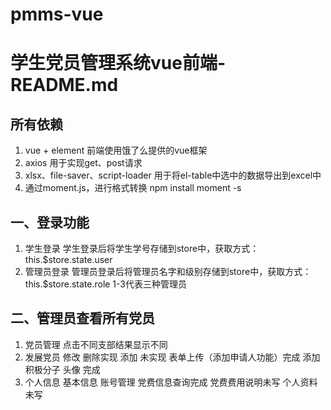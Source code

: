 # pmms-vue
# 学生党员管理系统vue前端-README.md
## 所有依赖
1. vue + element 前端使用饿了么提供的vue框架
2. axios 用于实现get、post请求
3. xlsx、file-saver、script-loader 用于将el-table中选中的数据导出到excel中
4. 通过moment.js，进行格式转换    npm install moment -s
## 一、登录功能
1. 学生登录
学生登录后将学生学号存储到store中，获取方式：this.$store.state.user 
2. 管理员登录
管理员登录后将管理员名字和级别存储到store中，获取方式：this.$store.state.role 1-3代表三种管理员
## 二、管理员查看所有党员
1. 党员管理
点击不同支部结果显示不同 
2. 发展党员
修改 删除实现
添加 未实现 表单上传（添加申请人功能）完成 添加积极分子 头像 完成
3. 个人信息
基本信息 账号管理 党费信息查询完成
党费费用说明未写
个人资料未写
